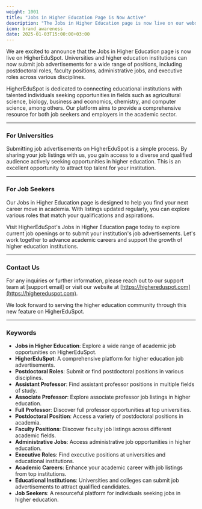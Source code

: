```yaml
---
weight: 1001
title: "Jobs in Higher Education Page is Now Active"
description: "The Jobs in Higher Education page is now live on our website, providing a comprehensive resource for job seekers in the academic world."
icon: brand_awareness
date: 2025-01-03T15:00:00+03:00
---
```


We are excited to announce that the Jobs in Higher Education page is now live on HigherEduSpot. Universities and higher education institutions can now submit job advertisements for a wide range of positions, including postdoctoral roles, faculty positions, administrative jobs, and executive roles across various disciplines.

HigherEduSpot is dedicated to connecting educational institutions with talented individuals seeking opportunities in fields such as agricultural science, biology, business and economics, chemistry, and computer science, among others. Our platform aims to provide a comprehensive resource for both job seekers and employers in the academic sector.

---

### For Universities
Submitting job advertisements on HigherEduSpot is a simple process. By sharing your job listings with us, you gain access to a diverse and qualified audience actively seeking opportunities in higher education. This is an excellent opportunity to attract top talent for your institution.

---

### For Job Seekers
Our Jobs in Higher Education page is designed to help you find your next career move in academia. With listings updated regularly, you can explore various roles that match your qualifications and aspirations.

Visit HigherEduSpot's Jobs in Higher Education page today to explore current job openings or to submit your institution's job advertisements. Let's work together to advance academic careers and support the growth of higher education institutions.

---

### Contact Us
For any inquiries or further information, please reach out to our support team at [support email] or visit our website at [https://highereduspot.com](https://highereduspot.com).

We look forward to serving the higher education community through this new feature on HigherEduSpot.

---

### Keywords
- **Jobs in Higher Education**: Explore a wide range of academic job opportunities on HigherEduSpot.
- **HigherEduSpot**: A comprehensive platform for higher education job advertisements.
- **Postdoctoral Roles**: Submit or find postdoctoral positions in various disciplines.
- **Assistant Professor**: Find assistant professor positions in multiple fields of study.
- **Associate Professor**: Explore associate professor job listings in higher education.
- **Full Professor**: Discover full professor opportunities at top universities.
- **Postdoctoral Position**: Access a variety of postdoctoral positions in academia.
- **Faculty Positions**: Discover faculty job listings across different academic fields.
- **Administrative Jobs**: Access administrative job opportunities in higher education.
- **Executive Roles**: Find executive positions at universities and educational institutions.
- **Academic Careers**: Enhance your academic career with job listings from top institutions.
- **Educational Institutions**: Universities and colleges can submit job advertisements to attract qualified candidates.
- **Job Seekers**: A resourceful platform for individuals seeking jobs in higher education.